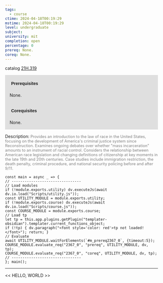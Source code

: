 ```yaml
---
tags:
  - course
ctime: 2024-04-18T00:19:29
mstime: 2024-04-18T00:19:29
level: undergraduate
subject: 
university: mit
completion: open
percentage: 0
prereq: None.
coreq: None.
---
```


catalog [21H.319](http://student.mit.edu/catalog/m21Hb.html#21H.319)

<span style="display: block; padding: 15px; background-color: rgb(100, 100, 100, 0.2);"><font id="m_prereq2367_0" style="display: block; font-family: Arial, sans-serif; font-weight: bold; padding: 5px">Prerequisites</font><br><span id="prereq2367_0">None.</span></span>
<span style="display: block; padding: 15px; background-color: rgb(100, 100, 100, 0.2);"><font id="m_coreq2367_0" style="display: block; font-family: Arial, sans-serif; font-weight: bold; padding: 5px">Corequisites</font><br><span id="coreq2367_0">None.</span></span>

<font style="">Description:</font>
<font style="color: grey; font-size: 0.8rem;">Provides an introduction to the law of race in the United States, focusing on the development of America's criminal justice system since Reconstruction. Examines ongoing debates over whether "mass incarceration" amounts to an instrument of racial control. Considers the relationship between American race legislation and changing definitions of citizenship at key moments in the late 19th and 20th centuries. Case studies include immigration restriction, the death penalty, criminal procedure, and national security policing before and after 9/11.</font>

```dataviewjs
const main = async _ => {
// --------------------------------
// Load modules
if (!module.exports.utility) dv.executeJs(await dv.io.load("Scripts/utility.js"));
const UTILITY_MODULE = module.exports.utility;
if (!module.exports.course) dv.executeJs(await dv.io.load("Scripts/course.js"));
const COURSE_MODULE = module.exports.course;
// Load tp
let tp = this.app.plugins.getPlugin("templater-obsidian").templater.current_functions_object;
if (!tp) { dv.paragraph("<font style='color: red'>tp not loaded!</font>"); return; }
// Evaluate
await UTILITY_MODULE.waitForElements(`#m_prereq2367_0`, {timeout:5});
COURSE_MODULE.evaluate_req("2367_0", "prereq", UTILITY_MODULE, dv, tp);
COURSE_MODULE.evaluate_req("2367_0", "coreq", UTILITY_MODULE, dv, tp);
// --------------------------------
}; main();
```

---

<< HELLO, WORLD >>
